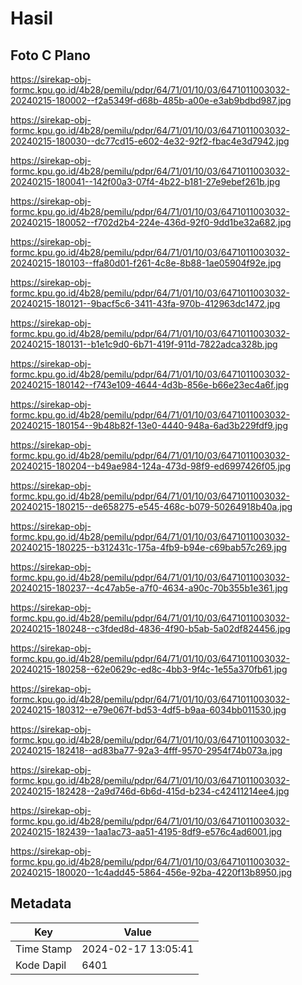 # Hasil

## Foto C Plano

https://sirekap-obj-formc.kpu.go.id/4b28/pemilu/pdpr/64/71/01/10/03/6471011003032-20240215-180002--f2a5349f-d68b-485b-a00e-e3ab9bdbd987.jpg

https://sirekap-obj-formc.kpu.go.id/4b28/pemilu/pdpr/64/71/01/10/03/6471011003032-20240215-180030--dc77cd15-e602-4e32-92f2-fbac4e3d7942.jpg

https://sirekap-obj-formc.kpu.go.id/4b28/pemilu/pdpr/64/71/01/10/03/6471011003032-20240215-180041--142f00a3-07f4-4b22-b181-27e9ebef261b.jpg

https://sirekap-obj-formc.kpu.go.id/4b28/pemilu/pdpr/64/71/01/10/03/6471011003032-20240215-180052--f702d2b4-224e-436d-92f0-9dd1be32a682.jpg

https://sirekap-obj-formc.kpu.go.id/4b28/pemilu/pdpr/64/71/01/10/03/6471011003032-20240215-180103--ffa80d01-f261-4c8e-8b88-1ae05904f92e.jpg

https://sirekap-obj-formc.kpu.go.id/4b28/pemilu/pdpr/64/71/01/10/03/6471011003032-20240215-180121--9bacf5c6-3411-43fa-970b-412963dc1472.jpg

https://sirekap-obj-formc.kpu.go.id/4b28/pemilu/pdpr/64/71/01/10/03/6471011003032-20240215-180131--b1e1c9d0-6b71-419f-911d-7822adca328b.jpg

https://sirekap-obj-formc.kpu.go.id/4b28/pemilu/pdpr/64/71/01/10/03/6471011003032-20240215-180142--f743e109-4644-4d3b-856e-b66e23ec4a6f.jpg

https://sirekap-obj-formc.kpu.go.id/4b28/pemilu/pdpr/64/71/01/10/03/6471011003032-20240215-180154--9b48b82f-13e0-4440-948a-6ad3b229fdf9.jpg

https://sirekap-obj-formc.kpu.go.id/4b28/pemilu/pdpr/64/71/01/10/03/6471011003032-20240215-180204--b49ae984-124a-473d-98f9-ed6997426f05.jpg

https://sirekap-obj-formc.kpu.go.id/4b28/pemilu/pdpr/64/71/01/10/03/6471011003032-20240215-180215--de658275-e545-468c-b079-50264918b40a.jpg

https://sirekap-obj-formc.kpu.go.id/4b28/pemilu/pdpr/64/71/01/10/03/6471011003032-20240215-180225--b312431c-175a-4fb9-b94e-c69bab57c269.jpg

https://sirekap-obj-formc.kpu.go.id/4b28/pemilu/pdpr/64/71/01/10/03/6471011003032-20240215-180237--4c47ab5e-a7f0-4634-a90c-70b355b1e361.jpg

https://sirekap-obj-formc.kpu.go.id/4b28/pemilu/pdpr/64/71/01/10/03/6471011003032-20240215-180248--c3fded8d-4836-4f90-b5ab-5a02df824456.jpg

https://sirekap-obj-formc.kpu.go.id/4b28/pemilu/pdpr/64/71/01/10/03/6471011003032-20240215-180258--62e0629c-ed8c-4bb3-9f4c-1e55a370fb61.jpg

https://sirekap-obj-formc.kpu.go.id/4b28/pemilu/pdpr/64/71/01/10/03/6471011003032-20240215-180312--e79e067f-bd53-4df5-b9aa-6034bb011530.jpg

https://sirekap-obj-formc.kpu.go.id/4b28/pemilu/pdpr/64/71/01/10/03/6471011003032-20240215-182418--ad83ba77-92a3-4fff-9570-2954f74b073a.jpg

https://sirekap-obj-formc.kpu.go.id/4b28/pemilu/pdpr/64/71/01/10/03/6471011003032-20240215-182428--2a9d746d-6b6d-415d-b234-c42411214ee4.jpg

https://sirekap-obj-formc.kpu.go.id/4b28/pemilu/pdpr/64/71/01/10/03/6471011003032-20240215-182439--1aa1ac73-aa51-4195-8df9-e576c4ad6001.jpg

https://sirekap-obj-formc.kpu.go.id/4b28/pemilu/pdpr/64/71/01/10/03/6471011003032-20240215-180020--1c4add45-5864-456e-92ba-4220f13b8950.jpg


## Metadata

| Key        | Value               |
| ---------- | ------------------- |
| Time Stamp | 2024-02-17 13:05:41 |
| Kode Dapil | 6401                |



